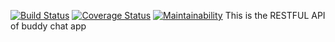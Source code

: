 [![Build Status](https://travis-ci.com/OlawaleJoseph/buddy-api.svg?branch=develop)](https://travis-ci.com/OlawaleJoseph/buddy-api) [![Coverage Status](https://coveralls.io/repos/github/OlawaleJoseph/buddy-api/badge.svg?branch=develop)](https://coveralls.io/github/OlawaleJoseph/buddy-api?branch=develop) [![Maintainability](https://api.codeclimate.com/v1/badges/400c418c9496d7d92947/maintainability)](https://codeclimate.com/github/OlawaleJoseph/buddy-api/maintainability)
This is the RESTFUL API of buddy chat app